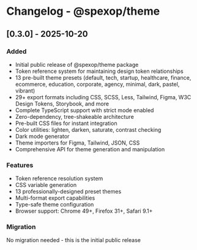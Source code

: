 # Changelog - @spexop/theme

## [0.3.0] - 2025-10-20

### Added

- Initial public release of @spexop/theme package
- Token reference system for maintaining design token relationships
- 13 pre-built theme presets (default, tech, startup, healthcare, finance, ecommerce, education, corporate, agency, minimal, dark, pastel, vibrant)
- 29+ export formats including CSS, SCSS, Less, Tailwind, Figma, W3C Design Tokens, Storybook, and more
- Complete TypeScript support with strict mode enabled
- Zero-dependency, tree-shakeable architecture
- Pre-built CSS files for instant integration
- Color utilities: lighten, darken, saturate, contrast checking
- Dark mode generator
- Theme importers for Figma, Tailwind, JSON, CSS
- Comprehensive API for theme generation and manipulation

### Features

- Token reference resolution system
- CSS variable generation
- 13 professionally-designed preset themes
- Multi-format export capabilities
- Type-safe theme configuration
- Browser support: Chrome 49+, Firefox 31+, Safari 9.1+

### Migration

No migration needed - this is the initial public release

